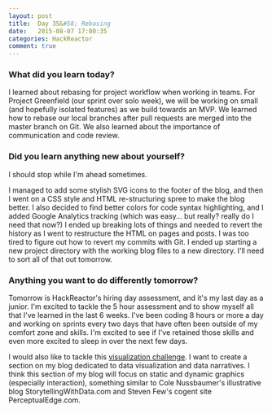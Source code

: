 ```yaml
---
layout: post
title:  Day 35&#58; Rebasing
date:   2015-08-07 17:00:35
categories: HackReactor
comment: true
---
```



### What did you learn today?

I learned about rebasing for project workflow when working in teams. For Project Greenfield (our sprint over solo week), we will be working on small (and hopefully isolated features) as we build towards an MVP. We learned how to rebase our local branches after pull requests are merged into the master branch on Git. We also learned about the importance of communication and code review.

### Did you learn anything new about yourself?

I should stop while I'm ahead sometimes.

I managed to add some stylish SVG icons to the footer of the blog, and then I went on a CSS style and HTML re-structuring spree to make the blog better. I also decided to find better colors for code syntax highlighting, and I added Google Analytics tracking (which was easy... but really? really do I need that now?) I ended up breaking lots of things and needed to revert the history as I went to restructure the HTML on pages and posts. I was too tired to figure out how to revert my commits with Git. I ended up starting a new project directory with the working blog files to a new directory. I'll need to sort all of that out tomorrow.

### Anything you want to do differently tomorrow?

Tomorrow is HackReactor's hiring day assessment, and it's my last day as a junior. I'm excited to tackle the 5 hour assessment and to show myself all that I've learned in the last 6 weeks. I've been coding 8 hours or more a day and working on sprints every two days that have often been outside of my comfort zone and skills. I'm excited to see if I've retained those skills and even more excited to sleep in over the next few days.

I would also like to tackle this [visualization challenge](http://www.storytellingwithdata.com/blog/2015/8/3/visualization-challenge-world-population-forecast). I want to create a section on my blog dedicated to data visualization and data narratives. I think this section of my blog will focus on static and dynamic graphics (especially interaction), something similar to Cole Nussbaumer's illustrative blog StorytellingWithData.com and Steven Few's cogent site PerceptualEdge.com.